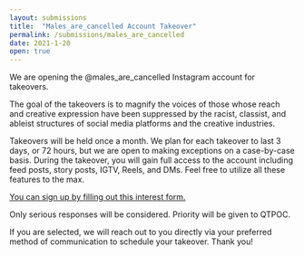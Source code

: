 ```yaml
---
layout: submissions
title:  "Males_are_cancelled Account Takeover"
permalink: /submissions/males_are_cancelled
date: 2021-1-20
open: true
---
```


We are opening the @males_are_cancelled Instagram account for takeovers.

The goal of the takeovers is to magnify the voices of those whose reach and creative expression have been suppressed by the racist, classist, and ableist structures of social media platforms and the creative industries.

Takeovers will be held once a month. We plan for each takeover to last 3 days, or 72 hours, but we are open to making exceptions on a case-by-case basis. During the takeover, you will gain full access to the account including feed posts, story posts, IGTV, Reels, and DMs. Feel free to utilize all these features to the max.

<a href="https://forms.gle/PPu2tM5g1YMyhUb97" target="_blank">You can sign up by filling out this interest form.</a>

Only serious responses will be considered. Priority will be given to QTPOC.

If you are selected, we will reach out to you directly via your preferred method of communication to schedule your takeover. Thank you!
